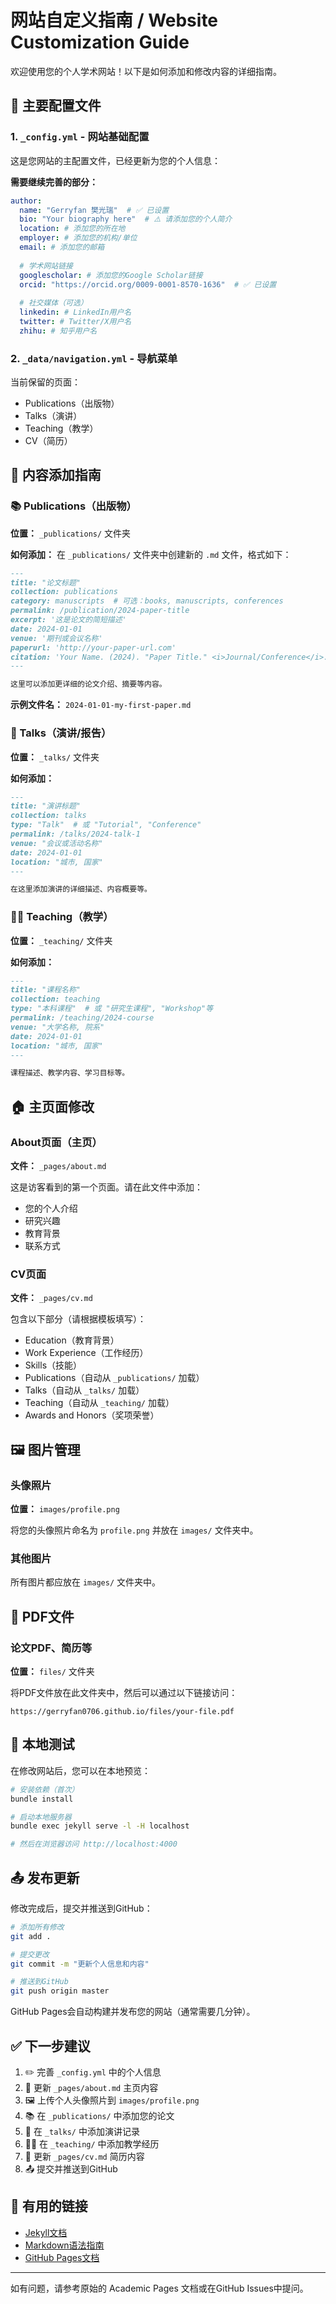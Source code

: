# 网站自定义指南 / Website Customization Guide

欢迎使用您的个人学术网站！以下是如何添加和修改内容的详细指南。

## 📝 主要配置文件

### 1. `_config.yml` - 网站基础配置
这是您网站的主配置文件，已经更新为您的个人信息：

**需要继续完善的部分：**
```yaml
author:
  name: "Gerryfan 樊光瑞"  # ✅ 已设置
  bio: "Your biography here"  # ⚠️ 请添加您的个人简介
  location: # 添加您的所在地
  employer: # 添加您的机构/单位
  email: # 添加您的邮箱
  
  # 学术网站链接
  googlescholar: # 添加您的Google Scholar链接
  orcid: "https://orcid.org/0009-0001-8570-1636"  # ✅ 已设置
  
  # 社交媒体（可选）
  linkedin: # LinkedIn用户名
  twitter: # Twitter/X用户名
  zhihu: # 知乎用户名
```

### 2. `_data/navigation.yml` - 导航菜单
当前保留的页面：
- Publications（出版物）
- Talks（演讲）
- Teaching（教学）
- CV（简历）

## 📂 内容添加指南

### 📚 Publications（出版物）
**位置：** `_publications/` 文件夹

**如何添加：**
在 `_publications/` 文件夹中创建新的 `.md` 文件，格式如下：

```markdown
---
title: "论文标题"
collection: publications
category: manuscripts  # 可选：books, manuscripts, conferences
permalink: /publication/2024-paper-title
excerpt: '这是论文的简短描述'
date: 2024-01-01
venue: '期刊或会议名称'
paperurl: 'http://your-paper-url.com'
citation: 'Your Name. (2024). "Paper Title." <i>Journal/Conference</i>. 1(1).'
---

这里可以添加更详细的论文介绍、摘要等内容。
```

**示例文件名：** `2024-01-01-my-first-paper.md`

### 🎤 Talks（演讲/报告）
**位置：** `_talks/` 文件夹

**如何添加：**
```markdown
---
title: "演讲标题"
collection: talks
type: "Talk"  # 或 "Tutorial", "Conference"
permalink: /talks/2024-talk-1
venue: "会议或活动名称"
date: 2024-01-01
location: "城市, 国家"
---

在这里添加演讲的详细描述、内容概要等。
```

### 👨‍🏫 Teaching（教学）
**位置：** `_teaching/` 文件夹

**如何添加：**
```markdown
---
title: "课程名称"
collection: teaching
type: "本科课程"  # 或 "研究生课程", "Workshop"等
permalink: /teaching/2024-course
venue: "大学名称, 院系"
date: 2024-01-01
location: "城市, 国家"
---

课程描述、教学内容、学习目标等。
```

## 🏠 主页面修改

### About页面（主页）
**文件：** `_pages/about.md`

这是访客看到的第一个页面。请在此文件中添加：
- 您的个人介绍
- 研究兴趣
- 教育背景
- 联系方式

### CV页面
**文件：** `_pages/cv.md`

包含以下部分（请根据模板填写）：
- Education（教育背景）
- Work Experience（工作经历）
- Skills（技能）
- Publications（自动从 `_publications/` 加载）
- Talks（自动从 `_talks/` 加载）
- Teaching（自动从 `_teaching/` 加载）
- Awards and Honors（奖项荣誉）

## 🖼️ 图片管理

### 头像照片
**位置：** `images/profile.png`

将您的头像照片命名为 `profile.png` 并放在 `images/` 文件夹中。

### 其他图片
所有图片都应放在 `images/` 文件夹中。

## 📄 PDF文件

### 论文PDF、简历等
**位置：** `files/` 文件夹

将PDF文件放在此文件夹中，然后可以通过以下链接访问：
```
https://gerryfan0706.github.io/files/your-file.pdf
```

## 🚀 本地测试

在修改网站后，您可以在本地预览：

```bash
# 安装依赖（首次）
bundle install

# 启动本地服务器
bundle exec jekyll serve -l -H localhost

# 然后在浏览器访问 http://localhost:4000
```

## 📤 发布更新

修改完成后，提交并推送到GitHub：

```bash
# 添加所有修改
git add .

# 提交更改
git commit -m "更新个人信息和内容"

# 推送到GitHub
git push origin master
```

GitHub Pages会自动构建并发布您的网站（通常需要几分钟）。

## ✅ 下一步建议

1. ✏️ 完善 `_config.yml` 中的个人信息
2. 📝 更新 `_pages/about.md` 主页内容
3. 🖼️ 上传个人头像照片到 `images/profile.png`
4. 📚 在 `_publications/` 中添加您的论文
5. 🎤 在 `_talks/` 中添加演讲记录
6. 👨‍🏫 在 `_teaching/` 中添加教学经历
7. 📄 更新 `_pages/cv.md` 简历内容
8. 📤 提交并推送到GitHub

## 🔗 有用的链接

- [Jekyll文档](https://jekyllrb.com/docs/)
- [Markdown语法指南](https://www.markdownguide.org/basic-syntax/)
- [GitHub Pages文档](https://docs.github.com/en/pages)

---

如有问题，请参考原始的 Academic Pages 文档或在GitHub Issues中提问。

